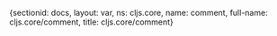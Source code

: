 {sectionid: docs, layout: var, ns: cljs.core, name: comment, full-name: cljs.core/comment,
  title: cljs.core/comment}
